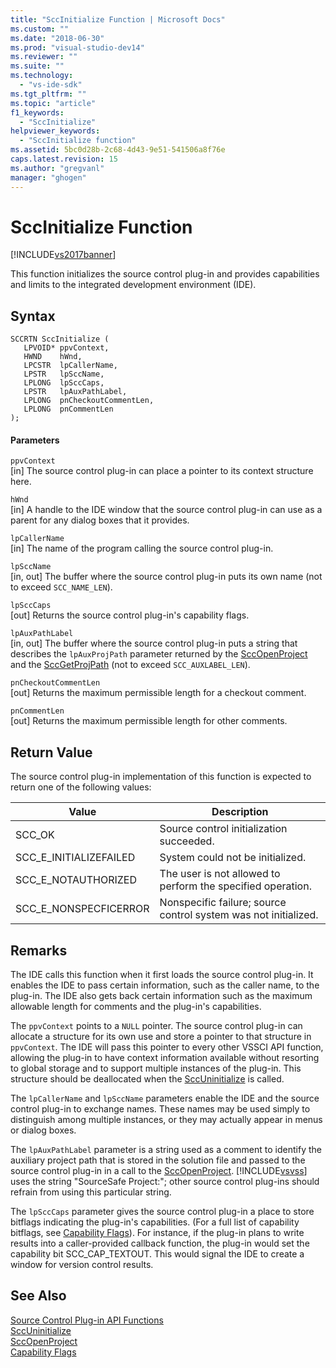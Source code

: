 ```yaml
---
title: "SccInitialize Function | Microsoft Docs"
ms.custom: ""
ms.date: "2018-06-30"
ms.prod: "visual-studio-dev14"
ms.reviewer: ""
ms.suite: ""
ms.technology: 
  - "vs-ide-sdk"
ms.tgt_pltfrm: ""
ms.topic: "article"
f1_keywords: 
  - "SccInitialize"
helpviewer_keywords: 
  - "SccInitialize function"
ms.assetid: 5bc0d28b-2c68-4d43-9e51-541506a8f76e
caps.latest.revision: 15
ms.author: "gregvanl"
manager: "ghogen"
---
```

# SccInitialize Function
[!INCLUDE[vs2017banner](../includes/vs2017banner.md)]

This function initializes the source control plug-in and provides capabilities and limits to the integrated development environment (IDE).  
  
## Syntax  
  
```cpp#  
SCCRTN SccInitialize (  
   LPVOID* ppvContext,  
   HWND    hWnd,  
   LPCSTR  lpCallerName,  
   LPSTR   lpSccName,  
   LPLONG  lpSccCaps,  
   LPSTR   lpAuxPathLabel,  
   LPLONG  pnCheckoutCommentLen,  
   LPLONG  pnCommentLen  
);  
```  
  
#### Parameters  
 `ppvContext`  
 [in] The source control plug-in can place a pointer to its context structure here.  
  
 `hWnd`  
 [in] A handle to the IDE window that the source control plug-in can use as a parent for any dialog boxes that it provides.  
  
 `lpCallerName`  
 [in] The name of the program calling the source control plug-in.  
  
 `lpSccName`  
 [in, out] The buffer where the source control plug-in puts its own name (not to exceed `SCC_NAME_LEN`).  
  
 `lpSccCaps`  
 [out] Returns the source control plug-in's capability flags.  
  
 `lpAuxPathLabel`  
 [in, out] The buffer where the source control plug-in puts a string that describes the `lpAuxProjPath` parameter returned by the [SccOpenProject](../extensibility/sccopenproject-function.md) and the [SccGetProjPath](../extensibility/sccgetprojpath-function.md) (not to exceed `SCC_AUXLABEL_LEN`).  
  
 `pnCheckoutCommentLen`  
 [out] Returns the maximum permissible length for a checkout comment.  
  
 `pnCommentLen`  
 [out] Returns the maximum permissible length for other comments.  
  
## Return Value  
 The source control plug-in implementation of this function is expected to return one of the following values:  
  
|Value|Description|  
|-----------|-----------------|  
|SCC_OK|Source control initialization succeeded.|  
|SCC_E_INITIALIZEFAILED|System could not be initialized.|  
|SCC_E_NOTAUTHORIZED|The user is not allowed to perform the specified operation.|  
|SCC_E_NONSPECFICERROR|Nonspecific failure; source control system was not initialized.|  
  
## Remarks  
 The IDE calls this function when it first loads the source control plug-in. It enables the IDE to pass certain information, such as the caller name, to the plug-in. The IDE also gets back certain information such as the maximum allowable length for comments and the plug-in's capabilities.  
  
 The `ppvContext` points to a `NULL` pointer. The source control plug-in can allocate a structure for its own use and store a pointer to that structure in `ppvContext`. The IDE will pass this pointer to every other VSSCI API function, allowing the plug-in to have context information available without resorting to global storage and to support multiple instances of the plug-in. This structure should be deallocated when the [SccUninitialize](../extensibility/sccuninitialize-function.md) is called.  
  
 The `lpCallerName` and `lpSccName` parameters enable the IDE and the source control plug-in to exchange names. These names may be used simply to distinguish among multiple instances, or they may actually appear in menus or dialog boxes.  
  
 The `lpAuxPathLabel` parameter is a string used as a comment to identify the auxiliary project path that is stored in the solution file and passed to the source control plug-in in a call to the [SccOpenProject](../extensibility/sccopenproject-function.md). [!INCLUDE[vsvss](../includes/vsvss-md.md)] uses the string "SourceSafe Project:"; other source control plug-ins should refrain from using this particular string.  
  
 The `lpSccCaps` parameter gives the source control plug-in a place to store bitflags indicating the plug-in's capabilities. (For a full list of capability bitflags, see [Capability Flags](../extensibility/capability-flags.md)). For instance, if the plug-in plans to write results into a caller-provided callback function, the plug-in would set the capability bit SCC_CAP_TEXTOUT. This would signal the IDE to create a window for version control results.  
  
## See Also  
 [Source Control Plug-in API Functions](../extensibility/source-control-plug-in-api-functions.md)   
 [SccUninitialize](../extensibility/sccuninitialize-function.md)   
 [SccOpenProject](../extensibility/sccopenproject-function.md)   
 [Capability Flags](../extensibility/capability-flags.md)

